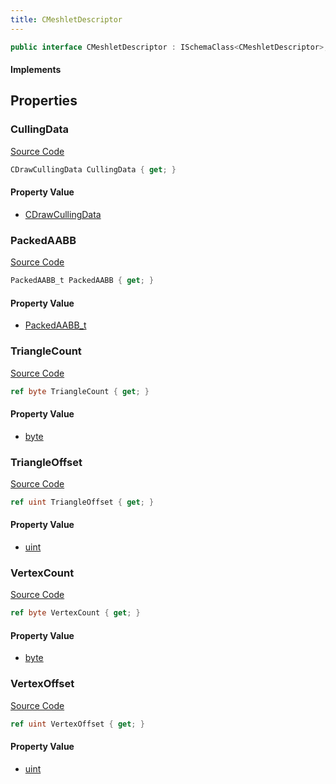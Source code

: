 ```yaml
---
title: CMeshletDescriptor
---
```


```csharp
public interface CMeshletDescriptor : ISchemaClass<CMeshletDescriptor>, ISchemaField, ISchemaClass, INativeHandle
```

#### Implements

## Properties

### CullingData

[Source Code](https://github.com/swiftly-solution/swiftlys2/blob/main/managed/src/SwiftlyS2.Generated/Schemas/Interfaces/CMeshletDescriptor.cs#L19)

```csharp
CDrawCullingData CullingData { get; }
```

#### Property Value

- [CDrawCullingData](/docs/api/shared/schemadefinitions/cdrawcullingdata)

### PackedAABB

[Source Code](https://github.com/swiftly-solution/swiftlys2/blob/main/managed/src/SwiftlyS2.Generated/Schemas/Interfaces/CMeshletDescriptor.cs#L17)

```csharp
PackedAABB_t PackedAABB { get; }
```

#### Property Value

- [PackedAABB_t](/docs/api/shared/schemadefinitions/packedaabb_t)

### TriangleCount

[Source Code](https://github.com/swiftly-solution/swiftlys2/blob/main/managed/src/SwiftlyS2.Generated/Schemas/Interfaces/CMeshletDescriptor.cs#L27)

```csharp
ref byte TriangleCount { get; }
```

#### Property Value

- [byte](https://learn.microsoft.com/dotnet/api/system.byte)

### TriangleOffset

[Source Code](https://github.com/swiftly-solution/swiftlys2/blob/main/managed/src/SwiftlyS2.Generated/Schemas/Interfaces/CMeshletDescriptor.cs#L23)

```csharp
ref uint TriangleOffset { get; }
```

#### Property Value

- [uint](https://learn.microsoft.com/dotnet/api/system.uint32)

### VertexCount

[Source Code](https://github.com/swiftly-solution/swiftlys2/blob/main/managed/src/SwiftlyS2.Generated/Schemas/Interfaces/CMeshletDescriptor.cs#L25)

```csharp
ref byte VertexCount { get; }
```

#### Property Value

- [byte](https://learn.microsoft.com/dotnet/api/system.byte)

### VertexOffset

[Source Code](https://github.com/swiftly-solution/swiftlys2/blob/main/managed/src/SwiftlyS2.Generated/Schemas/Interfaces/CMeshletDescriptor.cs#L21)

```csharp
ref uint VertexOffset { get; }
```

#### Property Value

- [uint](https://learn.microsoft.com/dotnet/api/system.uint32)

